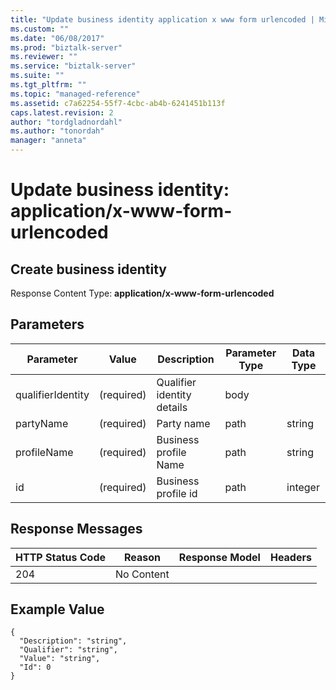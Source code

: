 ```yaml
---
title: "Update business identity application x www form urlencoded | Microsoft Docs"
ms.custom: ""
ms.date: "06/08/2017"
ms.prod: "biztalk-server"
ms.reviewer: ""
ms.service: "biztalk-server"
ms.suite: ""
ms.tgt_pltfrm: ""
ms.topic: "managed-reference"
ms.assetid: c7a62254-55f7-4cbc-ab4b-6241451b113f
caps.latest.revision: 2
author: "tordgladnordahl"
ms.author: "tonordah"
manager: "anneta"
---
```

# Update business identity: application/x-www-form-urlencoded
## Create business identity

  Response Content Type: **application/x-www-form-urlencoded**

Parameters
---


Parameter|Value  |Description |Parameter Type|Data Type  
---------|---------|---------|---------|---------
qualifierIdentity|(required)|Qualifier identity details|body|    |
partyName|(required)|Party name|path|string|
profileName|(required)|Business profile Name|path|string|
|id|(required)|Business profile id|path|integer|
Response Messages
---



HTTP Status Code|Reason|Response Model|Headers 
---------|---------|---------|---------
204     |No Content |         |       |

  
Example Value
---

```
{
  "Description": "string",
  "Qualifier": "string",
  "Value": "string",
  "Id": 0
}
```